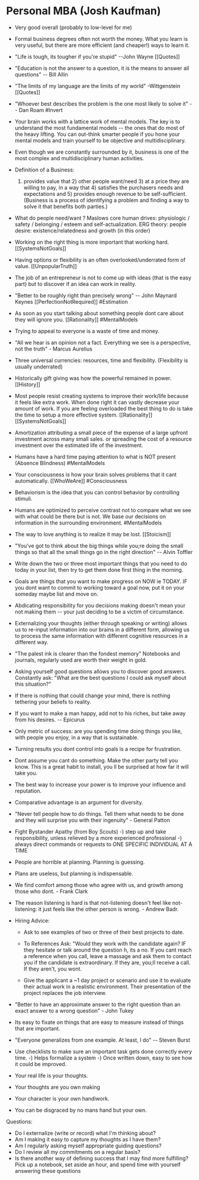# Personal MBA (Josh Kaufman)

- Very good overall (probably to low-level for me)

- Formal business degrees often not worth the money. What you learn is very useful, but there are more efficient (and cheaper!) ways to learn it.

- "Life is tough, its tougher if you're stupid" --John Wayne [[Quotes]]

- "Education is not the answer to a question, it is the means to answer all questions" -- Bill Allin

- "The limits of my language are the limits of my world" -Wittgenstein [[Quotes]]

- "Whoever best describes the problem is the one most likely to solve it" -- Dan Roam #Invert 

- Your brain works with a lattice work of mental models. The key is to understand the most fundamental models -- the ones that do most of the heavy lifting.
  You can out-think smarter people if you hone your mental models and train yourself to be objective and multidisciplinary.

- Even though we are constantly surrounded by it, business is one of the most complex and multidisciplinary human activities. 

- Definition of a Business:
  1) provides value that 2) other people want/need 3) at a price they are willing to pay, in a way that 4) satisfies the purchasers needs and expectations and 5) provides enough revenue to be self-sufficient.
   (Business is a process of identifying a problem and finding a way to solve it that benefits both parties.)

- What do people need/want ?
   Maslows core human drives: physiologic / safety / belonging / esteem and self-actualization. 
   ERG theory: people desire: existence/relatedness and growth (in this order)

- Working on the right thing is more important that working hard. [[SystemsNotGoals]]

- Having options or flexibility is an often overlooked/underrated form of value. [[UnpopularTruth]]

- The job of an entrepreneur is not to come up with ideas (that is the easy part) but to discover if an idea can work in reality.

- "Better to be roughly right than precisely wrong" -- John Maynard Keynes [[PerfectionNotRequired]] #Estimation 

- As soon as you start talking about something people dont care about they will ignore you. [[Rationality]] #MentalModels

- Trying to appeal to everyone is a waste of time and money. 

- "All we hear is an opinion not a fact. Everything we see is a perspective, not the truth" - Marcus Aurelius

- Three universal currencies: resources, time and flexibility. (Flexibility is usually underrated)

- Historically gift giving was how the powerful remained in power. [[History]]

- Most people resist creating systems to improve their work/life because it feels like extra work.  When done right it can vastly decrease your amount of work.
  If you are feeling overloaded the best thing to do is take the time to setup a more effective system. [[Rationality]] [[SystemsNotGoals]]

- Amortization attributing a small piece of the expense of a large upfront investment across many small sales.
              or spreading the cost of a resource investment over the estimated life of the investment.

- Humans have a hard time paying attention to what is NOT present (Absence Blindness) #MentalModels

- Your consciousness is how your brain solves problems that it cant automatically. [[WhoWeAre]] #Consciousness

- Behaviorism is the idea that you can control behavior by controlling stimuli.

- Humans are optimized to perceive contrast not to compare what we see with what could be there but is not. We base our decisions on information in the surrounding environment. #MentalModels

- The way to love anything is to realize it may be lost. [[Stoicism]]

- "You've got to think about the big things while you;re doing the small things so that all the small things go in the right direction" -- Alvin Toffler

- Write down the two or three most important things that you need to do today in your list, then try to get them done first thing in the morning.

- Goals are things that you want to make progress on NOW ie TODAY. IF you dont want to commit to working toward a goal now, put it on your someday maybe list and move on.

- Abdicating responsibility for you decisions making doesn't mean your not making them -- your just deciding to be a victim of circumstance.

- Externalizing your thoughts (either through speaking or writing) allows us to re-input information into our brains in a different form, allowing us to process the same information with different cognitive resources in a different way.

- "The palest ink is clearer than the fondest memory" Notebooks and journals, regularly used are worth their weight in gold.

- Asking yourself good questions allows you to discover good answers. Constantly ask: "What are the best questions I could ask myself about this situation?"

- If there is nothing that could change your mind, there is nothing tethering your beliefs to reality.

- If you want to make a man happy, add not to his riches, but take away from his desires.  -- Epicurus

- Only metric of success: are you spending time doing things you like,  with people you enjoy, in a way that is sustainable.

- Turning results you dont control into goals is a recipe for frustration.

- Dont assume you cant do something. Make the other party tell you know.  This is a great habit to install, you ll be surprised at how far it will take you.

- The best way to increase your power is to improve your influence and reputation.

- Comparative advantage is an argument for diversity.

- "Never tell people how to do things. Tell them what needs to be done and they will surprise you with their ingenuity" - General Patton

- Fight Bystander Apathy (from Boy Scouts)
   -) step up and take responsibility, unless relieved by a more experienced professional
   -) always direct commands or requests to ONE SPECIFIC INDIVIDUAL AT A TIME

- People are horrible at planning.  Planning is guessing.

- Plans are useless, but planning is indispensable.

- We find comfort among those who agree with us, and growth among those who dont. - Frank Clark

- The reason listening is hard is that not-listening doesn't feel like not-listening: it just feels like the other person is wrong. - Andrew Badr.

- Hiring Advice:
   - Ask to see examples of two or three of their best projects to date.
   - To References Ask: "Would they work with the candidate again? IF they hesitate or talk around the question h, its a no. 
     If you cant reach a reference when you call, leave a massage and ask them to contact you if the candidate is extraordinary. 
     If they are, you;ll receive a call. If they aren't, you wont.

   - Give the applicant a ~1 day project or scenario and use it to evaluate their actual work in a realistic environment. 
      Their presentation of the project replaces the job interview.

- "Better to have an approximate answer to the right question than an exact answer to a wrong question" - John Tukey 

- Its easy to fixate on things that are easy to measure instead of things that are important.

- "Everyone generalizes from one example. At least, I do" -- Steven Burst

- Use checklists to make sure an important task gets done correctly every time.
   -) Helps formalize a system
   -) Once written down, easy to see how it could be improved.


- Your real life is your thoughts. 
- Your thoughts are you own making
- Your character is your own handiwork.
- You can be disgraced by no mans hand but your own.


Questions: 
  - Do I externalize (write or record) what I'm thinking about?
  - Am I making it easy to capture my thoughts as I have them?
  - Am I regularly asking myself appropriate guiding questions?
  - Do I review all my commitments on a regular basis?
  - Is there another way of defining success that I may find more fulfilling?
Pick up a notebook, set aside an hour, and spend time with yourself answering these questions
